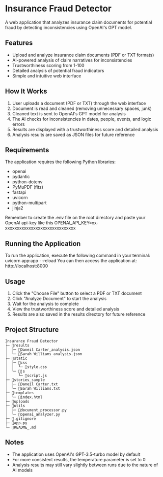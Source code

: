 # Insurance Fraud Detector
A web application that analyzes insurance claim documents for potential fraud by detecting inconsistencies using OpenAI's GPT model.

## Features
- Upload and analyze insurance claim documents (PDF or TXT formats)
- AI-powered analysis of claim narratives for inconsistencies
- Trustworthiness scoring from 1-100
- Detailed analysis of potential fraud indicators
- Simple and intuitive web interface

## How It Works
1. User uploads a document (PDF or TXT) through the web interface
2. Document is read and cleaned (removing unnecessary spaces, junk)
3. Cleaned text is sent to OpenAI's GPT model for analysis
4. The AI checks for inconsistencies in dates, people, events, and logic errors
5. Results are displayed with a trustworthiness score and detailed analysis
6. Analysis results are saved as JSON files for future reference

## Requirements
The application requires the following Python libraries:

- openai
- pydantic
- python-dotenv
- PyMuPDF (fitz)
- fastapi
- uvicorn
- python-multipart
- jinja2

Remember to create the .env file on the root directory and paste your OpenAI api-key like this OPENAI_API_KEY=xx-xxxxxxxxxxxxxxxxxxxxxxxxxxxxxx

## Running the Application
To run the application, execute the following command in your terminal:
uvicorn app:app --reload
You can then access the application at:
http://localhost:8000

## Usage
1. Click the "Choose File" button to select a PDF or TXT document
2. Click "Analyze Document" to start the analysis
3. Wait for the analysis to complete
4. View the trustworthiness score and detailed analysis
5. Results are also saved in the results directory for future reference
## Project Structure

```
Insurance Fraud Detector
├─ 📁results
│  ├─ 📄Daneil Carter_analysis.json
│  └─ 📄Sarah Williams_analysis.json
├─ 📁static
│  ├─ 📁css
│  │  └─ 📄style.css
│  └─ 📁js
│     └─ 📄script.js
├─ 📁stories_sample
│  ├─ 📄Daneil Carter.txt
│  └─ 📄Sarah Williams.txt
├─ 📁templates
│  └─ 📄index.html
├─ 📁uploads
├─ 📁utils
│  ├─ 📄document_processor.py
│  └─ 📄openai_analyzer.py
├─ 📄.gitignore
├─ 📄app.py
└─ 📄README_.md
```

## Notes
- The application uses OpenAI's GPT-3.5-turbo model by default
- For more consistent results, the temperature parameter is set to 0
- Analysis results may still vary slightly between runs due to the nature of AI models
